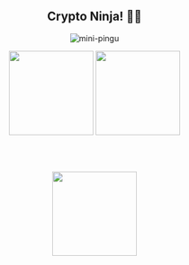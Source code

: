 <div align="center">

## Crypto Ninja! 🥷🏻

<p align="center"> <img src="https://komarev.com/ghpvc/?username=ace-contributor&label=Profile%20views&color=0e75b6&style=plastic" alt="mini-pingu" /> </p>

<img height="150px" src="https://github-readme-stats.vercel.app/api?username=ace-contributor&count_private=true&private=true&show_icons=true&theme=vue-dark&bg_color=0,243848,34495E,2B3842">
<img height="150px" src="https://github-readme-stats.vercel.app/api/top-langs/?username=ace-contributor&theme=vue-dark&layout=compact&bg_color=0,243848,34495E,2B3842&private=true">

<br></br>

<img height="150px" src="https://github-readme-stats.vercel.app/api/pin/?username=ace-contributor&repo=ninja.finance&theme=vue-dark&bg_color=0,243848,34495E,2B3842">

<br />

</div>
